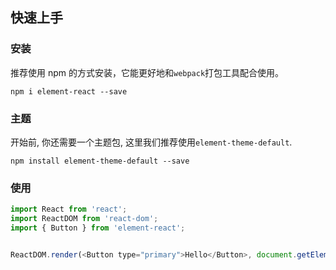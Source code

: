 ## 快速上手

### 安装
推荐使用 npm 的方式安装，它能更好地和`webpack`打包工具配合使用。

```shell
npm i element-react --save
```

### 主题
开始前, 你还需要一个主题包, 这里我们推荐使用`element-theme-default`.

```shell
npm install element-theme-default --save
```

### 使用

```js
import React from 'react';
import ReactDOM from 'react-dom';
import { Button } from 'element-react';


ReactDOM.render(<Button type="primary">Hello</Button>, document.getElementById('app'));

```
